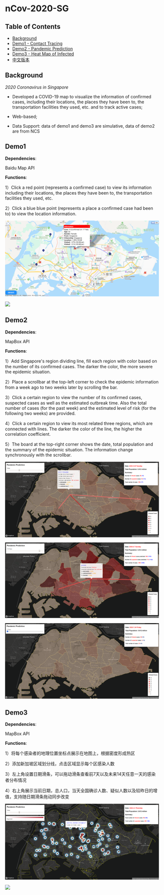 # nCov-2020-SG
## Table of Contents

- [Background](#background)
- [Demo1 - Contact Tracing](#demo1)
- [Demo2 - Pandemic Prediction](#demo2)
- [Demo3 - Heat Map of Infected](#demo3)
- [中文版本](README-CN.md)

## Background

*2020 Coronavirus in Singapore*

- Developed a COVID-19 map to visualize the information of confirmed cases, including their locations, the places they have been to, the transportation facilities they used, etc. and to track active cases; 

- Web-based;

- Data Support: data of demo1 and demo3 are simulative, data of demo2 are from NCS




## Demo1

**Dependencies**: 

Baidu Map API

**Functions**: 

1）Click a red point (represents a confirmed case) to view its information including their locations, the places they have been to, the transportation facilities they used, etc.

2）Click a blue blue point (represents a place a confirmed case had been to) to view the location information.

![](https://github.com/RainFZY/nCov-2020-SG/blob/master/images/demo1.png)

![](https://github.com/RainFZY/nCov-2020-SG/blob/master/images/demo1.gif)





## Demo2
**Dependencies**: 

MapBox API

**Functions**: 

1）Add Singapore's region dividing line, fill each region with color based on the number of its confirmed cases. The darker the color, the more severe the epidemic situation.

2）Place a scrollbar at the top-left corner to check the epidemic information from a week ago to two weeks later by scrolling the bar.

3）Click a certain region to view the number of its confirmed cases, suspected cases as well as the estimated outbreak time. Also the total number of cases (for the past week) and the estimated level of risk (for the following two weeks) are provided.

4）Click a certain region to view its most related three regions, which are connected with lines. The darker the color of the line, the higher the correlation coefficient. 

5）The board at the top-right corner shows the date, total population and the summary of the epidemic situation. The information change synchronously with the scrollbar.

![](https://github.com/RainFZY/nCov-2020-SG/blob/master/images/demo2_1.png)

![](https://github.com/RainFZY/nCov-2020-SG/blob/master/images/demo2_2.png)

![](https://github.com/RainFZY/nCov-2020-SG/blob/master/images/demo2.gif)




## Demo3
**Dependencies**: 

MapBox API

**Functions**: 

1）将每个感染者的地理位置坐标点展示在地图上，根据密度形成热区

2）添加新加坡区域划分线，点击区域显示每个区感染人数

3）左上角设置日期滑条，可以拖动滑条查看前7天以及未来14天任意一天的感染者分布情况

4）右上角展示当前日期，总人口，当天全国确诊人数、疑似人数以及较昨日的增值，支持随日期滑条拖动同步改变

![](https://github.com/RainFZY/nCov-2020-SG/blob/master/images/demo3.png)

![](https://github.com/RainFZY/nCov-2020-SG/blob/master/images/demo3.gif)